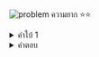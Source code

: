 ![problem](https://i.imgur.com/7AWbgla.png)
ความยาก ⭐⭐

<details>
  <summary>คำใบ้ 1</summary>
  ให้ y = x^2 + 18x + 30 หาค่า y
</details>
<details>
  <summary>คำตอบ</summary>
  20
</details>

